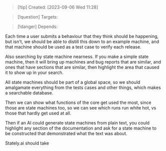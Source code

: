 
>[!tip] Created: [2023-09-06 Wed 11:28]

>[!question] Targets: 

>[!danger] Depends: 

Each time a user submits a behaviour that they think should be happening, but isn't, we should be able to distill this down to an example machine, and that machine should be used as a test case to verify each release.

Also searching by state machine nearness.  If you make a simple state machine, then it will bring up  machines and bug reports that are similar, and ones that have sections that are similar, then highlight the area that caused it to show up in your search.

All state machines should be part of a global space, so we should amalgamate everything from the tests cases and other things, which makes a searchable database.

Then we can show what functions of the core get used the most, since those are state machines too, so we can see which runs run white hot, vs those that hardly get used at all.

Then if an AI could generate state machines from plain text, you could highlight any section of the documentation and ask for a state machine to be constructed that demonstrated what the text was about.

Stately.ai should take 